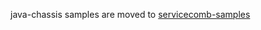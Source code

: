 java-chassis samples are moved to [servicecomb-samples](https://github.com/apache/servicecomb-samples/tree/master/java-chassis-samples)